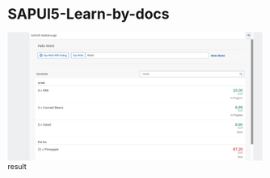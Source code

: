 # SAPUI5-Learn-by-docs
![result](https://github.com/OlegK10/SAPUI5-Learn-by-docs/blob/main/images/res.png)
result
